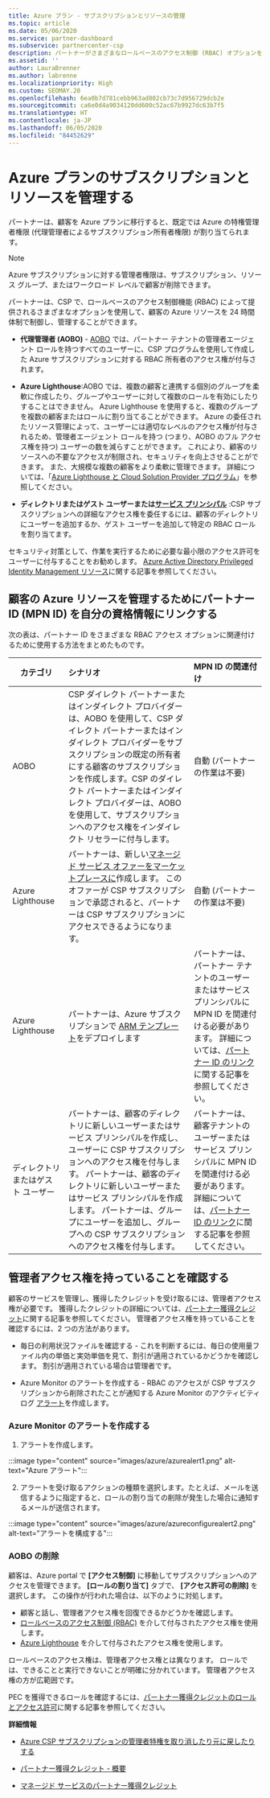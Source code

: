 ```yaml
---
title: Azure プラン - サブスクリプションとリソースの管理
ms.topic: article
ms.date: 05/06/2020
ms.service: partner-dashboard
ms.subservice: partnercenter-csp
description: パートナーがさまざまなロールベースのアクセス制御 (RBAC) オプションを使用して、顧客の Azure リソースの運用上の制御と管理を実現する方法について説明します。
ms.assetid: ''
author: LauraBrenner
ms.author: labrenne
ms.localizationpriority: High
ms.custom: SEOMAY.20
ms.openlocfilehash: 6ea0b7d781cebb963ad802cb73c7d956729dcb2e
ms.sourcegitcommit: ca6e0d4a9034120dd600c52ac67b9927dc63b7f5
ms.translationtype: HT
ms.contentlocale: ja-JP
ms.lasthandoff: 06/05/2020
ms.locfileid: "84452629"
---
```

# <a name="manage-subscriptions-and-resources-under-the-azure-plan"></a>Azure プランのサブスクリプションとリソースを管理する

パートナーは、顧客を Azure プランに移行すると、既定では Azure の特権管理者権限 (代理管理者によるサブスクリプション所有者権限) が割り当てられます。

 > [!NOTE]
 > Azure サブスクリプションに対する管理者権限は、サブスクリプション、リソース グループ、またはワークロード レベルで顧客が削除できます。 

 パートナーは、CSP で、ロールベースのアクセス制御機能 (RBAC) によって提供されるさまざまなオプションを使用して、顧客の Azure リソースを 24 時間体制で制御し、管理することができます。 

- **代理管理者 (AOBO)** - [AOBO](https://channel9.msdn.com/Series/cspdev/Module-11-Admin-On-Behalf-Of-AOBO) では、パートナー テナントの管理者エージェント ロールを持つすべてのユーザーに、CSP プログラムを使用して作成した Azure サブスクリプションに対する RBAC 所有者のアクセス権が付与されます。

- **Azure Lighthouse**:AOBO では、複数の顧客と連携する個別のグループを柔軟に作成したり、グループやユーザーに対して複数のロールを有効にしたりすることはできません。 Azure Lighthouse を使用すると、複数のグループを複数の顧客またはロールに割り当てることができます。 Azure の委任されたリソース管理によって、ユーザーには適切なレベルのアクセス権が付与されるため、管理者エージェント ロールを持つ (つまり、AOBO のフル アクセス権を持つ) ユーザーの数を減らすことができます。 これにより、顧客のリソースへの不要なアクセスが制限され、セキュリティを向上させることができます。 また、大規模な複数の顧客をより柔軟に管理できます。 詳細については、「[Azure Lighthouse と Cloud Solution Provider プログラム](https://docs.microsoft.com/azure/lighthouse/concepts/cloud-solution-provider)」を参照してください。

-  **ディレクトリまたはゲスト ユーザーまたは[サービス プリンシパル](https://docs.microsoft.com/azure/active-directory/develop/app-objects-and-service-principals)** :CSP サブスクリプションへの詳細なアクセス権を委任するには、顧客のディレクトリにユーザーを追加するか、ゲスト ユーザーを追加して特定の RBAC ロールを割り当てます。 

セキュリティ対策として、作業を実行するために必要な最小限のアクセス許可をユーザーに付与することをお勧めします。 [Azure Active Directory Privileged Identity Management リソース](https://docs.microsoft.com/azure/active-directory/privileged-identity-management/pim-configure)に関する記事を参照してください。 

## <a name="link-your-partner-id-mpn-idto-your-credentials-for-managing-customers-azure-resources"></a>顧客の Azure リソースを管理するためにパートナー ID (MPN ID) を自分の資格情報にリンクする

次の表は、パートナー ID をさまざまな RBAC アクセス オプションに関連付けるために使用する方法をまとめたものです。

|**カテゴリ**   |**シナリオ**   |**MPN ID の関連付け**|
|-----------------|:------------------------|:------------------|
|AOBO   |CSP ダイレクト パートナーまたはインダイレクト プロバイダーは、AOBO を使用して、CSP ダイレクト パートナーまたはインダイレクト プロバイダーをサブスクリプションの既定の所有者にする顧客のサブスクリプションを作成します。CSP のダイレクト パートナーまたはインダイレクト プロバイダーは、AOBO を使用して、サブスクリプションへのアクセス権をインダイレクト リセラーに付与します。|自動 (パートナーの作業は不要)|
|Azure Lighthouse|パートナーは、新しい[マネージド サービス オファーをマーケットプレースに](https://docs.microsoft.com/azure/lighthouse/concepts/managed-services-offers)作成します。 このオファーが CSP サブスクリプションで承認されると、パートナーは CSP サブスクリプションにアクセスできるようになります。|自動 (パートナーの作業は不要)|
|Azure Lighthouse|パートナーは、Azure サブスクリプションで [ARM テンプレート](https://docs.microsoft.com/azure/lighthouse/how-to/onboard-customer)をデプロイします|パートナーは、パートナー テナントのユーザーまたはサービス プリンシパルに MPN ID を関連付ける必要があります。 詳細については、[パートナー ID のリンク](https://docs.microsoft.com/azure/billing/billing-partner-admin-link-started)に関する記事を参照してください。|
|ディレクトリまたはゲスト ユーザー|パートナーは、顧客のディレクトリに新しいユーザーまたはサービス プリンシパルを作成し、ユーザーに CSP サブスクリプションへのアクセス権を付与します。 パートナーは、顧客のディレクトリに新しいユーザーまたはサービス プリンシパルを作成します。 パートナーは、グループにユーザーを追加し、グループへの CSP サブスクリプションへのアクセス権を付与します。|パートナーは、顧客テナントのユーザーまたはサービス プリンシパルに MPN ID を関連付ける必要があります。 詳細については、[パートナー ID のリンク](https://docs.microsoft.com/azure/billing/billing-partner-admin-link-started)に関する記事を参照してください。|

## <a name="confirm-that-you-have-admin-access"></a>管理者アクセス権を持っていることを確認する

顧客のサービスを管理し、獲得したクレジットを受け取るには、管理者アクセス権が必要です。 獲得したクレジットの詳細については、[パートナー獲得クレジット](partner-earned-credit.md)に関する記事を参照してください。 管理者アクセス権を持っていることを確認するには、2 つの方法があります。

- 毎日の利用状況ファイルを確認する - これを判断するには、毎日の使用量ファイル内の単価と実効単価を見て、割引が適用されているかどうかを確認します。 割引が適用されている場合は管理者です。

- Azure Monitor のアラートを作成する - RBAC のアクセスが CSP サブスクリプションから削除されたことが通知する Azure Monitor のアクティビティ ログ [アラート](https://docs.microsoft.com/azure/azure-monitor/platform/alerts-activity-log)を作成します。

### <a name="create-an-azure-monitor-alert"></a>Azure Monitor のアラートを作成する

1. アラートを作成します。

:::image type="content" source="images/azure/azurealert1.png" alt-text="Azure アラート":::

2. アラートを受け取るアクションの種類を選択します。たとえば、メールを送信するように指定すると、ロールの割り当ての削除が発生した場合に通知するメールが送信されます。

:::image type="content" source="images/azure/azureconfigurealert2.png" alt-text="アラートを構成する":::

### <a name="aobo-removal"></a>AOBO の削除

顧客は、Azure portal で **[アクセス制御]** に移動してサブスクリプションへのアクセスを管理できます。 **[ロールの割り当て]** タブで、 **[アクセス許可の削除]** を選択します。 この操作が行われた場合は、以下のように対処します。

- 顧客と話し、管理者アクセス権を回復できるかどうかを確認します。
- [ロールベースのアクセス制御 (RBAC)](https://docs.microsoft.com/azure/role-based-access-control/overview) を介して付与されたアクセス権を使用します。
- [Azure Lighthouse](https://azure.microsoft.com/services/azure-lighthouse/) を介して付与されたアクセス権を使用します。

ロールベースのアクセス権は、管理者アクセス権とは異なります。 ロールでは、できることと実行できないことが明確に分かれています。 管理者アクセス権の方が広範囲です。

PEC を獲得できるロールを確認するには、[パートナー獲得クレジットのロールとアクセス許可](https://query.prod.cms.rt.microsoft.com/cms/api/am/binary/RE3QuW2)に関する記事を参照してください。




**詳細情報**

- [Azure CSP サブスクリプションの管理者特権を取り消したり元に戻したりする](revoke-reinstate-csp.md)

- [パートナー獲得クレジット - 概要](partner-earned-credit.md)

- [マネージド サービスのパートナー獲得クレジット](partner-earned-credit-explanation.md)